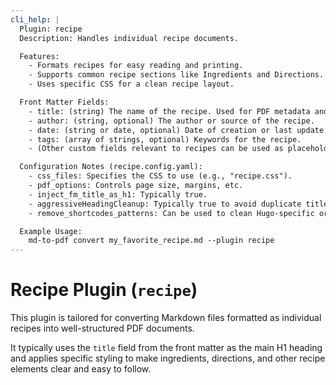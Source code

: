 ```yaml
---
cli_help: |
  Plugin: recipe
  Description: Handles individual recipe documents.

  Features:
    - Formats recipes for easy reading and printing.
    - Supports common recipe sections like Ingredients and Directions.
    - Uses specific CSS for a clean recipe layout.

  Front Matter Fields:
    - title: (string) The name of the recipe. Used for PDF metadata and as the main H1 heading.
    - author: (string, optional) The author or source of the recipe.
    - date: (string or date, optional) Date of creation or last update.
    - tags: (array of strings, optional) Keywords for the recipe.
    - (Other custom fields relevant to recipes can be used as placeholders)

  Configuration Notes (recipe.config.yaml):
    - css_files: Specifies the CSS to use (e.g., "recipe.css").
    - pdf_options: Controls page size, margins, etc.
    - inject_fm_title_as_h1: Typically true.
    - aggressiveHeadingCleanup: Typically true to avoid duplicate titles if the Markdown also contains an H1.
    - remove_shortcodes_patterns: Can be used to clean Hugo-specific or other shortcodes.

  Example Usage:
    md-to-pdf convert my_favorite_recipe.md --plugin recipe
---
```


# Recipe Plugin (`recipe`)

This plugin is tailored for converting Markdown files formatted as individual recipes into well-structured PDF documents.

It typically uses the `title` field from the front matter as the main H1 heading and applies specific styling to make ingredients, directions, and other recipe elements clear and easy to follow.
